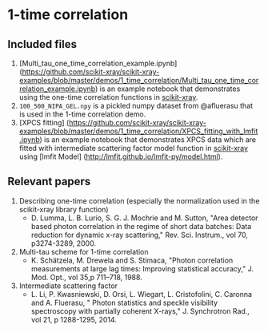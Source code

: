 
1-time correlation
==================

Included files
--------------
1. [Multi_tau_one_time_correlation_example.ipynb] (https://github.com/scikit-xray/scikit-xray-examples/blob/master/demos/1_time_correlation/Multi_tau_one_time_correlation_example.ipynb)
    is an example notebook that demonstrates using the one-time correlation functions in [scikit-xray](https://github.com/scikit-xray/scikit-xray).
1. ``100_500_NIPA_GEL.npy`` is a pickled numpy dataset from @afluerasu that
   is used in the 1-time correlation demo.
1. [XPCS fitting] (https://github.com/scikit-xray/scikit-xray-examples/blob/master/demos/1_time_correlation/XPCS_fitting_with_lmfit.ipynb)
   is an example notebook that demonstrates XPCS data which are fitted with intermediate scattering factor model function in [scikit-xray](https://github.com/scikit-xray/scikit-xray)
   using [lmfit Model] (http://lmfit.github.io/lmfit-py/model.html).

Relevant papers
---------------
1. Describing one-time correlation (especially the normalization used in the
   scikit-xray library function) 
   - D. Lumma, L. B. Lurio, S. G. J. Mochrie and M. Sutton, "Area detector
     based photon correlation in the regime of short data batches: Data 
     reduction for dynamic x-ray scattering," Rev. Sci. Instrum., vol 70,  
     p3274-3289, 2000.
1. Multi-tau scheme for 1-time correlation
   - K. Schätzela, M. Drewela and  S. Stimaca, "Photon correlation 
     measurements at large lag times: Improving statistical accuracy," J. Mod.
     Opt., vol 35,p 711–718, 1988.
1. Intermediate scattering factor
   - L. Li, P. Kwasniewski, D. Orsi, L. Wiegart, L. Cristofolini,
     C. Caronna and A. Fluerasu, " Photon statistics and speckle
     visibility spectroscopy with partially coherent X-rays,"
     J. Synchrotron Rad., vol 21, p 1288-1295, 2014.